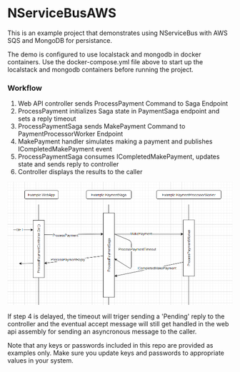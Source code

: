 # NServiceBusAWS

This is an example project that demonstrates using NServiceBus with AWS SQS and MongoDB for persistance.

The demo is configured to use localstack and mongodb in docker containers.  Use the docker-compose.yml file above to start up the localstack and mongodb containers before running the project.  

### Workflow

1. Web API controller sends ProcessPayment Command to Saga Endpoint
2. ProcessPayment initializes Saga state in PaymentSaga endpoint and sets a reply timeout
3. ProcessPaymentSaga sends MakePayment Command to PaymentProcessorWorker Endpoint
4. MakePayment handler simulates making a payment and publishes ICompletedMakePayment event
5. ProcessPaymentSaga consumes ICompletedMakePayment, updates state and sends reply to controller
6. Controller displays the results to the caller

![Context Diagram](https://github.com/bradjolicoeur/NServiceBusAWS/blob/master/ContextDiagram.PNG "Solution Context Diagram")


If step 4 is delayed, the timeout will triger sending a 'Pending' reply to the controller and the eventual accept message will still get handled in the web api assembly for sending an asyncronous message to the caller.

Note that any keys or passwords included in this repo are provided as examples only.  Make sure you update keys and passwords to appropriate values in your system.
